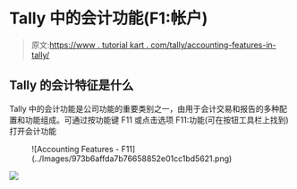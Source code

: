 # Tally 中的会计功能(F1:帐户)

> 原文:[https://www . tutorial kart . com/tally/accounting-features-in-tally/](https://www.tutorialkart.com/tally/accounting-features-in-tally/)

## Tally 的会计特征是什么

Tally 中的会计功能是公司功能的重要类别之一，由用于会计交易和报告的多种配置和功能组成。可通过按功能键 F11 或点击选项 F11:功能(可在按钮工具栏上找到)打开会计功能

<figure class="aligncenter">![Accounting Features - F11](../Images/973b6affda7b76658852e01cc1bd5621.png)</figure>

[![](../Images/925da31b32d6bc3827932f6c8afb11bb.png)](https://www.tutorialkart.com/)